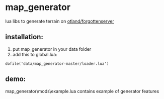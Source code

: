 # map_generator
lua libs to generate terrain on [otland/forgottenserver](https://www.github.com/otland/forgottenserver)

## installation:
1. put map_generator in your data folder
2. add this to global.lua:
````
dofile('data/map_generator-master/loader.lua')
````

## demo:
map_generator\mods\example.lua contains example of generator features
